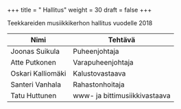 +++
title = " Hallitus"
weight = 30
draft = false
+++

Teekkareiden musiikkikerhon hallitus vuodelle 2018

<div class="table-wrapper">
	<table>
		<thead>
			<tr>
				<th>Nimi</th>
				<th>Tehtävä</th>
			</tr>
		</thead>
		<tbody>
			<tr>
				<td>Joonas Suikula</td>
				<td>Puheenjohtaja</td>
			</tr>
			<tr>
				<td>Atte Putkonen</td>
				<td>Varapuheenjohtaja</td>
			</tr>
            <tr>
				<td>Oskari Kalliomäki</td>
				<td>Kalustovastaava</td>
			</tr>
            <tr>
				<td>Santeri Vanhala</td>
				<td>Rahastonhoitaja</td>
			</tr>
            <tr>
				<td>Tatu Huttunen</td>
				<td>www- ja bittimusiikkivastaava</td>
			</tr>
		</tbody>
	</table>
</div>
